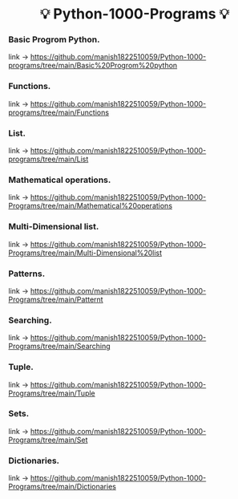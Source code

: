 ## <h1 align="center"> 💡 Python-1000-Programs 💡 </h1>
### Basic Progrom Python.
link ->  https://github.com/manish1822510059/Python-1000-programs/tree/main/Basic%20Progrom%20python
### Functions.
link ->  https://github.com/manish1822510059/Python-1000-programs/tree/main/Functions
### List.
link ->  https://github.com/manish1822510059/Python-1000-programs/tree/main/List
### Mathematical operations.
link ->  https://github.com/manish1822510059/Python-1000-Programs/tree/main/Mathematical%20operations
### Multi-Dimensional list.
link ->  https://github.com/manish1822510059/Python-1000-Programs/tree/main/Multi-Dimensional%20list
### Patterns.
link ->  https://github.com/manish1822510059/Python-1000-Programs/tree/main/Patternt
### Searching.
link ->  https://github.com/manish1822510059/Python-1000-Programs/tree/main/Searching
### Tuple.
link ->  https://github.com/manish1822510059/Python-1000-Programs/tree/main/Tuple
### Sets.
link ->  https://github.com/manish1822510059/Python-1000-Programs/tree/main/Set
### Dictionaries.
link ->  https://github.com/manish1822510059/Python-1000-Programs/tree/main/Dictionaries

